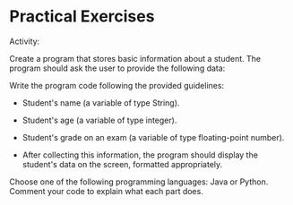 # Practical Exercises

Activity:

Create a program that stores basic information about a student. The program should ask the user to provide the following data:

Write the program code following the provided guidelines:

- Student's name (a variable of type String).

- Student's age (a variable of type integer).

- Student's grade on an exam (a variable of type floating-point number).

- After collecting this information, the program should display the student's data on the screen, formatted appropriately.

Choose one of the following programming languages: Java or Python.
Comment your code to explain what each part does.
